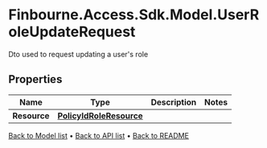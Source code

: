 # Finbourne.Access.Sdk.Model.UserRoleUpdateRequest
Dto used to request updating a user's role

## Properties

Name | Type | Description | Notes
------------ | ------------- | ------------- | -------------
**Resource** | [**PolicyIdRoleResource**](PolicyIdRoleResource.md) |  | 

[Back to Model list](../README.md#documentation-for-models) &#8226; [Back to API list](../README.md#documentation-for-api-endpoints) &#8226; [Back to README](../README.md)

